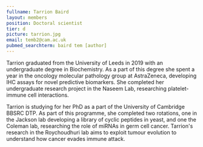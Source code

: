 ```yaml
---
fullname: Tarrion Baird
layout: members
position: Doctoral scientist
tier: d
picture: tarrion.jpg
email: temb2@cam.ac.uk 
pubmed_searchterm: baird tem [author]
---
```


Tarrion graduated from the University of Leeds in 2019 with an undergraduate degree in Biochemistry. As a part of this degree she spent a year in the oncology molecular pathology group at AstraZeneca, developing IHC assays for novel predictive biomarkers. She completed her undergraduate research project in the Naseem Lab, researching platelet-immune cell interactions.

Tarrion is studying for her PhD as a part of the University of Cambridge BBSRC DTP. As part of this programme, she completed two rotations, one in the Jackson lab developing a library of cyclic peptides in yeast, and one the Coleman lab, researching the role of miRNAs in germ cell cancer. Tarrion's research in the Roychoudhuri lab aims to exploit tumour evolution to understand how cancer evades immune attack. 


